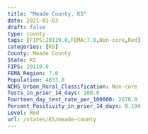 ```yaml
---
title: "Meade County, KS"
date: 2021-01-03
draft: false
type: county
tags: [FIPS:20119.0,FEMA:7.0,Non-core,Red]
categories: [KS]
County: Meade County
State: KS
FIPS: 20119.0
FEMA_Region: 7.0
Population: 4033.0
NCHS_Urban_Rural_Classification: Non-core
Tests_in_prior_14_days: 108.0
Fourteen_day_test_rate_per_100000: 2678.0
Percent_Positivity_in_prior_14_days: 0.194
Level: Red
url: /states/KS/meade-county
---
```



